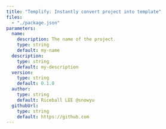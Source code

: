 ```yaml
---
title: "Templify: Instantly convert project into template"
files:
  - "./package.json"
parameters:
  name:
    description: The name of the project.
    type: string
    default: my-name
  description:
    type: string
    default: my-description
  version:
    type: string
    default: 0.1.0
  author:
    type: string
    default: Riceball LEE @snowyu
  githubUrl:
    type: string
    default: https://github.com
---
```

